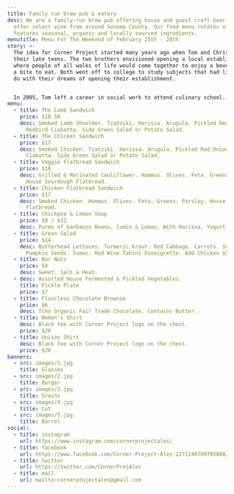 ```yaml
---
title: Family run brew pub & eatery
desc: We are a family-run brew pub offering house and guest craft beer. We also
  offer select wine from around Sonoma County. Our food menu rotates often, and
  features seasonal, organic and locally sourced ingredients.
menutitle: Menu For The Weekend of February 25th - 28th
story: >-
  The idea for Corner Project started many years ago when Tom and Chris were in
  their late teens. The two brothers envisioned opening a local establishment
  where people of all walks of life would come together to enjoy a beverage and
  a bite to eat. Both went off to college to study subjects that had little to
  do with their dreams of opening their establishment.


  In 2005, Tom left a career in social work to attend culinary school. A few years later, Chris began brewing beer on his stove top while working in Silicon Valley for high tech companies as a software engineer. In early 2017, the two of them revisited their dream in a more serious mindset and brought the concept for Corner Project to fruition.
menu:
  - title: The Lamb Sandwich
    price: $18.50
    desc: Smoked Lamb Shoulder. Tzatziki. Harissa. Arugula. Pickled Red Onion.
      Redbird Ciabatta. Side Green Salad or Potato Salad.
  - title: The Chicken Sandwich
    price: $17
    desc: Smoked Chicken. Tzatziki. Harissa. Arugula. Pickled Red Onion. Redbird
      Ciabatta. Side Green Salad or Potato Salad.
  - title: Veggie Flatbread Sandwich
    price: $16
    desc: Grilled & Marinated Cauliflower. Hummus. Olives. Feta. Greens. Parsley.
      House Sourdough Flatbread.
  - title: Chicken Flatbread Sandwich
    price: $17
    desc: Smoked Chicken. Hummus. Olives. Feta. Greens. Parsley. House Sourdough
      Flatbread.
  - title: Chickpea & Lemon Soup
    price: $8 / $12
    desc: Purée of Garbanzo Beans, Cumin & Lemon. With Harissa, Yogurt & Herbs.
  - title: Green Salad
    price: $14
    desc: Butterhead Lettuces. Turmeric Kraut. Red Cabbage. Carrots. Sunflower &
      Pumpkin Seeds. Sumac. Red Wine Tahini Vinaigrette. Add Chicken $5.
  - title: Bar Nuts
    price: $4
    desc: Sweet. Salt & Heat.
  - desc: Assorted House Fermented & Pickled Vegetables.
    title: Pickle Plate
    price: $7
  - title: Flourless Chocolate Brownie
    price: $6
    desc: Tcho Organic Fair Trade Chocolate. Contains Butter.
  - title: Women's Shirt
    desc: Black tee with Corner Project logo on the chest.
    price: $20
  - title: Unisex Shirt
    desc: Black tee with Corner Project logo on the chest.
    price: $20
banners:
  - src: images/1.jpg
    title: Glasses
  - src: images/2.jpg
    title: Burger
  - src: images/3.jpg
    title: Grains
  - src: images/4.jpg
    title: Cut
  - src: images/5.jpg
    title: Barrel
social:
  - title: instagram
    url: https://www.instagram.com/cornerprojectales/
  - title: facebook
    url: https://www.facebook.com/Corner-Project-Ales-2271146709785008/
  - title: twitter
    url: https://twitter.com/CornerProjAles
  - title: mail
    url: mailto:cornerprojectales@gmail.com
---
```

